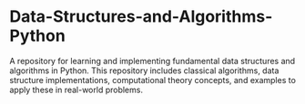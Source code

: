 # Data-Structures-and-Algorithms-Python
A repository for learning and implementing fundamental data structures and algorithms in Python. This repository includes classical algorithms, data structure implementations, computational theory concepts, and examples to apply these in real-world problems.
